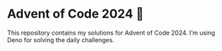 # Advent of Code 2024 🎄
This repository contains my solutions for Advent of Code 2024. I’m using Deno for solving the daily challenges.
